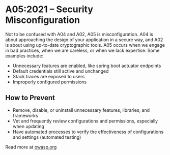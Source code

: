 # A05:2021 – Security Misconfiguration
Not to be confused with A04 and A02, A05 is misconfiguration. A04 is about approaching the design of your application in a secure way, and A02 is about using up-to-date cryptographic tools. A05 occurs when we engage in bad practices, when we are careless, or when we lack expertise. Some examples include:
 - Unnecessary features are enabled, like spring boot actuator endpoints
 - Default credentials still active and unchanged
 - Stack traces are exposed to users
 - Improperly configured permissions

## How to Prevent
 - Remove, disable, or uninstall unnecessary features, libraries, and frameworks
 - Vet and frequently review configurations and permissions, especially when updating
 - Have automated processes to verify the effectiveness of configurations and settings (automated testing)

Read more at [owasp.org](https://owasp.org/Top10/A05_2021-Security_Misconfiguration/)